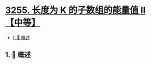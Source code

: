 # [3255. 长度为 K 的子数组的能量值 II【中等】](https://github.com/tnotesjs/TNotes.leetcode/tree/main/notes/3255.%20%E9%95%BF%E5%BA%A6%E4%B8%BA%20K%20%E7%9A%84%E5%AD%90%E6%95%B0%E7%BB%84%E7%9A%84%E8%83%BD%E9%87%8F%E5%80%BC%20II%E3%80%90%E4%B8%AD%E7%AD%89%E3%80%91)

<!-- region:toc -->

- [1. 📝 概述](#1--概述)

<!-- endregion:toc -->

## 1. 📝 概述
